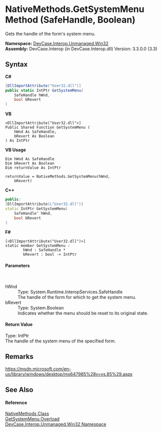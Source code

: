 # NativeMethods.GetSystemMenu Method (SafeHandle, Boolean)
 

Gets the handle of the form's system menu.

**Namespace:**&nbsp;<a href="N_DevCase_Interop_Unmanaged_Win32">DevCase.Interop.Unmanaged.Win32</a><br />**Assembly:**&nbsp;DevCase.Interop (in DevCase.Interop.dll) Version: 3.3.0.0 (3.3)

## Syntax

**C#**<br />
``` C#
[DllImportAttribute("User32.dll")]
public static IntPtr GetSystemMenu(
	SafeHandle hWnd,
	bool bRevert
)
```

**VB**<br />
``` VB
<DllImportAttribute("User32.dll">]
Public Shared Function GetSystemMenu ( 
	hWnd As SafeHandle,
	bRevert As Boolean
) As IntPtr
```

**VB Usage**<br />
``` VB Usage
Dim hWnd As SafeHandle
Dim bRevert As Boolean
Dim returnValue As IntPtr

returnValue = NativeMethods.GetSystemMenu(hWnd, 
	bRevert)
```

**C++**<br />
``` C++
public:
[DllImportAttribute(L"User32.dll")]
static IntPtr GetSystemMenu(
	SafeHandle^ hWnd, 
	bool bRevert
)
```

**F#**<br />
``` F#
[<DllImportAttribute("User32.dll")>]
static member GetSystemMenu : 
        hWnd : SafeHandle * 
        bRevert : bool -> IntPtr 

```


#### Parameters
&nbsp;<dl><dt>hWnd</dt><dd>Type: System.Runtime.InteropServices.SafeHandle<br />The handle of the form for which to get the system menu.</dd><dt>bRevert</dt><dd>Type: System.Boolean<br />Indicates whether the menu should be reset to its original state.</dd></dl>

#### Return Value
Type: IntPtr<br />The handle of the system menu of the specified form.

## Remarks
<a href="https://msdn.microsoft.com/en-us/library/windows/desktop/ms647985%28v=vs.85%29.aspx" target="_blank">https://msdn.microsoft.com/en-us/library/windows/desktop/ms647985%28v=vs.85%29.aspx</a>

## See Also


#### Reference
<a href="T_DevCase_Interop_Unmanaged_Win32_NativeMethods">NativeMethods Class</a><br /><a href="Overload_DevCase_Interop_Unmanaged_Win32_NativeMethods_GetSystemMenu">GetSystemMenu Overload</a><br /><a href="N_DevCase_Interop_Unmanaged_Win32">DevCase.Interop.Unmanaged.Win32 Namespace</a><br />